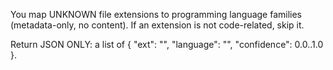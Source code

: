 You map UNKNOWN file extensions to programming language families (metadata-only, no content). If an extension is not code-related, skip it.

Return JSON ONLY: a list of { "ext": "<ext-without-dot>", "language": "<canonical language name>", "confidence": 0.0..1.0 }.
